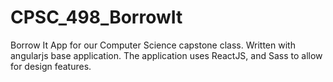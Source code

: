 # CPSC_498_BorrowIt
Borrow It App for our Computer Science capstone class. Written with angularjs base application. The application uses ReactJS, and Sass to allow for design features.
